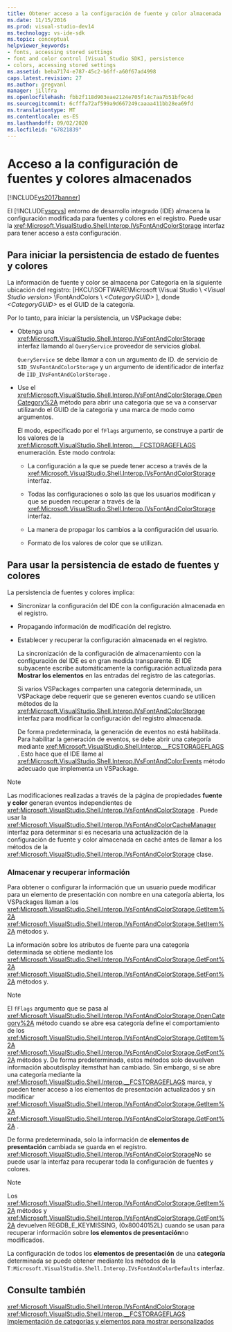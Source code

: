 ```yaml
---
title: Obtener acceso a la configuración de fuente y color almacenada | Microsoft Docs
ms.date: 11/15/2016
ms.prod: visual-studio-dev14
ms.technology: vs-ide-sdk
ms.topic: conceptual
helpviewer_keywords:
- fonts, accessing stored settings
- font and color control [Visual Studio SDK], persistence
- colors, accessing stored settings
ms.assetid: beba7174-e787-45c2-b6ff-a60f67ad4998
caps.latest.revision: 27
ms.author: gregvanl
manager: jillfra
ms.openlocfilehash: fbb2f118d903eae2124e705f14c7aa7b51bf9c4d
ms.sourcegitcommit: 6cfffa72af599a9d667249caaaa411bb28ea69fd
ms.translationtype: MT
ms.contentlocale: es-ES
ms.lasthandoff: 09/02/2020
ms.locfileid: "67821839"
---
```

# <a name="accessing-stored-font-and-color-settings"></a>Acceso a la configuración de fuentes y colores almacenados
[!INCLUDE[vs2017banner](../includes/vs2017banner.md)]

El [!INCLUDE[vsprvs](../includes/vsprvs-md.md)] entorno de desarrollo integrado (IDE) almacena la configuración modificada para fuentes y colores en el registro. Puede usar la <xref:Microsoft.VisualStudio.Shell.Interop.IVsFontAndColorStorage> interfaz para tener acceso a esta configuración.  
  
## <a name="to-initiate-state-persistence-of-fonts-and-colors"></a>Para iniciar la persistencia de estado de fuentes y colores  
 La información de fuente y color se almacena por Categoría en la siguiente ubicación del registro: [HKCU\SOFTWARE\Microsoft \Visual Studio \\ *\<Visual Studio version>* \FontAndColors \\ *\<CategoryGUID>* ], donde *\<CategoryGUID>* es el GUID de la categoría.  
  
 Por lo tanto, para iniciar la persistencia, un VSPackage debe:  
  
- Obtenga una <xref:Microsoft.VisualStudio.Shell.Interop.IVsFontAndColorStorage> interfaz llamando al `QueryService` proveedor de servicios global.  
  
     `QueryService` se debe llamar a con un argumento de ID. de servicio de `SID_SVsFontAndColorStorage` y un argumento de identificador de interfaz de `IID_IVsFontAndColorStorage` .  
  
- Use el <xref:Microsoft.VisualStudio.Shell.Interop.IVsFontAndColorStorage.OpenCategory%2A> método para abrir una categoría que se va a conservar utilizando el GUID de la categoría y una marca de modo como argumentos.  
  
  El modo, especificado por el `fFlags` argumento, se construye a partir de los valores de la <xref:Microsoft.VisualStudio.Shell.Interop.__FCSTORAGEFLAGS> enumeración. Este modo controla:  

  - La configuración a la que se puede tener acceso a través de la <xref:Microsoft.VisualStudio.Shell.Interop.IVsFontAndColorStorage> interfaz.  

  - Todas las configuraciones o solo las que los usuarios modifican y que se pueden recuperar a través de la <xref:Microsoft.VisualStudio.Shell.Interop.IVsFontAndColorStorage> interfaz.  

  - La manera de propagar los cambios a la configuración del usuario.  

  - Formato de los valores de color que se utilizan.  

## <a name="to-use-state-persistence-of-fonts-and-colors"></a>Para usar la persistencia de estado de fuentes y colores  
 La persistencia de fuentes y colores implica:  
  
- Sincronizar la configuración del IDE con la configuración almacenada en el registro.  
  
- Propagando información de modificación del registro.  
  
- Establecer y recuperar la configuración almacenada en el registro.  
  
  La sincronización de la configuración de almacenamiento con la configuración del IDE es en gran medida transparente. El IDE subyacente escribe automáticamente la configuración actualizada para **Mostrar los elementos** en las entradas del registro de las categorías.  
  
  Si varios VSPackages comparten una categoría determinada, un VSPackage debe requerir que se generen eventos cuando se utilicen métodos de la <xref:Microsoft.VisualStudio.Shell.Interop.IVsFontAndColorStorage> interfaz para modificar la configuración del registro almacenada.  
  
  De forma predeterminada, la generación de eventos no está habilitada. Para habilitar la generación de eventos, se debe abrir una categoría mediante <xref:Microsoft.VisualStudio.Shell.Interop.__FCSTORAGEFLAGS> . Esto hace que el IDE llame al <xref:Microsoft.VisualStudio.Shell.Interop.IVsFontAndColorEvents> método adecuado que implementa un VSPackage.  
  
> [!NOTE]
> Las modificaciones realizadas a través de la página de propiedades **fuente y color** generan eventos independientes de <xref:Microsoft.VisualStudio.Shell.Interop.IVsFontAndColorStorage> . Puede usar la <xref:Microsoft.VisualStudio.Shell.Interop.IVsFontAndColorCacheManager> interfaz para determinar si es necesaria una actualización de la configuración de fuente y color almacenada en caché antes de llamar a los métodos de la <xref:Microsoft.VisualStudio.Shell.Interop.IVsFontAndColorStorage> clase.  
  
### <a name="storing-and-retrieving-information"></a>Almacenar y recuperar información  
 Para obtener o configurar la información que un usuario puede modificar para un elemento de presentación con nombre en una categoría abierta, los VSPackages llaman a los <xref:Microsoft.VisualStudio.Shell.Interop.IVsFontAndColorStorage.GetItem%2A> <xref:Microsoft.VisualStudio.Shell.Interop.IVsFontAndColorStorage.SetItem%2A> métodos y.  
  
 La información sobre los atributos de fuente para una categoría determinada se obtiene mediante los <xref:Microsoft.VisualStudio.Shell.Interop.IVsFontAndColorStorage.GetFont%2A> <xref:Microsoft.VisualStudio.Shell.Interop.IVsFontAndColorStorage.SetFont%2A> métodos y.  
  
> [!NOTE]
> El `fFlags` argumento que se pasa al <xref:Microsoft.VisualStudio.Shell.Interop.IVsFontAndColorStorage.OpenCategory%2A> método cuando se abre esa categoría define el comportamiento de los <xref:Microsoft.VisualStudio.Shell.Interop.IVsFontAndColorStorage.GetItem%2A> <xref:Microsoft.VisualStudio.Shell.Interop.IVsFontAndColorStorage.GetFont%2A> métodos y. De forma predeterminada, estos métodos solo devuelven información aboutdisplay itemsthat han cambiado. Sin embargo, si se abre una categoría mediante la <xref:Microsoft.VisualStudio.Shell.Interop.__FCSTORAGEFLAGS> marca, y pueden tener acceso a los elementos de presentación actualizados y sin modificar <xref:Microsoft.VisualStudio.Shell.Interop.IVsFontAndColorStorage.GetItem%2A> <xref:Microsoft.VisualStudio.Shell.Interop.IVsFontAndColorStorage.GetFont%2A> .  
  
 De forma predeterminada, solo la información de **elementos de presentación** cambiada se guarda en el registro. <xref:Microsoft.VisualStudio.Shell.Interop.IVsFontAndColorStorage>No se puede usar la interfaz para recuperar toda la configuración de fuentes y colores.  
  
> [!NOTE]
> Los <xref:Microsoft.VisualStudio.Shell.Interop.IVsFontAndColorStorage.GetItem%2A> métodos y <xref:Microsoft.VisualStudio.Shell.Interop.IVsFontAndColorStorage.GetFont%2A> devuelven REGDB_E_KEYMISSING, (0x80040152L) cuando se usan para recuperar información sobre **los elementos de presentación**no modificados.  
  
 La configuración de todos los **elementos de presentación** de una **categoría** determinada se puede obtener mediante los métodos de la `T:Microsoft.VisualStudio.Shell.Interop.IVsFontAndColorDefaults` interfaz.  
  
## <a name="see-also"></a>Consulte también  
 <xref:Microsoft.VisualStudio.Shell.Interop.IVsFontAndColorStorage>   
 <xref:Microsoft.VisualStudio.Shell.Interop.__FCSTORAGEFLAGS>   
 [Implementación de categorías y elementos para mostrar personalizados](../extensibility/implementing-custom-categories-and-display-items.md)
